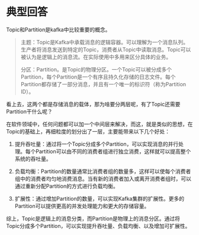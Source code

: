 # 典型回答


Topic和Partition是kafka中比较重要的概念。



> 主题：Topic是Kafka中承载消息的逻辑容器。可以理解为一个消息队列。生产者将消息发送到特定的Topic，消费者从Topic中读取消息。Topic可以被认为是逻辑上的消息流。在实际使用中多用来区分具体的业务。
>
> 分区：Partition。是Topic的物理分区。一个Topic可以被分成多个Partition，每个Partition是一个有序且持久化存储的日志文件。每个Partition都存储了一部分消息，并且有一个唯一的标识符（称为Partition ID）。
>



看上去，这两个都是存储消息的载体，那为啥要分两层呢，有了Topic还需要Partition干什么呢？



在软件领域中，任何问题都可以加一个中间层来解决，而这，就是类似的思想，在Topic的基础上，再细粒度的划分出了一层，主要能带来以下几个好处：



1. 提升吞吐量：通过将一个Topic分成多个Partition，可以实现消息的并行处理。每个Partition可以由不同的消费者组进行独立消费，这样就可以提高整个系统的吞吐量。



2. 负载均衡：Partition的数量通常比消费者组的数量多，这样可以使每个消费者组中的消费者均匀地消费消息。当有新的消费者加入或离开消费者组时，可以通过重新分配Partition的方式进行负载均衡。



3. 扩展性：通过增加Partition的数量，可以实现Kafka集群的扩展性。更多的Partition可以提供更高的并发处理能力和更大的存储容量。



综上，Topic是逻辑上的消息分类，而Partition是物理上的消息分区。通过将Topic分成多个Partition，可以实现提升吞吐量、负载均衡、以及增加可扩展性。

